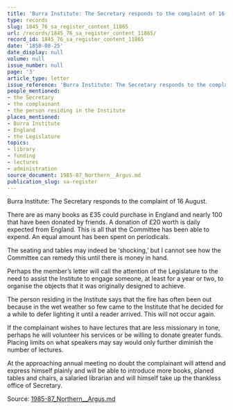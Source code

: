 ```yaml
---
title: 'Burra Institute: The Secretary responds to the complaint of 16 August'
type: records
slug: 1845_76_sa_register_content_11865
url: /records/1845_76_sa_register_content_11865/
record_id: 1845_76_sa_register_content_11865
date: '1858-08-25'
date_display: null
volume: null
issue_number: null
page: '3'
article_type: letter
issue_reference: 'Burra Institute: The Secretary responds to the complaint of 16 August'
people_mentioned:
- the Secretary
- the complainant
- the person residing in the Institute
places_mentioned:
- Burra Institute
- England
- the Legislature
topics:
- library
- funding
- lectures
- administration
source_document: 1985-87_Northern__Argus.md
publication_slug: sa-register
---
```


Burra Institute: The Secretary responds to the complaint of 16 August.

There are as many books as £35 could purchase in England and nearly 100 that have been donated by friends.  A donation of £20 worth is daily expected from England.  This is all that the Committee has been able to expend.  An equal amount has been spent on periodicals.

The seating and tables may indeed be ‘shocking,’ but I cannot see how the Committee can remedy this until there is money in hand.

Perhaps the member’s letter will call the attention of the Legislature to the need to assist the Institute to engage someone, at least for a year or two, to organise the objects that it was originally designed to achieve.

The person residing in the Institute says that the fire has often been out because in the wet weather so few came to the Institute that he decided for a while to defer lighting it until a reader arrived.  This will not occur again.

If the complainant wishes to have lectures that are less missionary in tone, perhaps he will volunteer his services or be willing to donate greater funds.  Placing limits on what speakers may say would only further diminish the number of lectures.

At the approaching annual meeting no doubt the complainant will attend and express himself plainly and will be able to introduce more books, planed tables and chairs, a salaried librarian and will himself take up the thankless office of Secretary.

Source: [1985-87_Northern__Argus.md](/downloads/markdown/1985-87_Northern__Argus.md)
